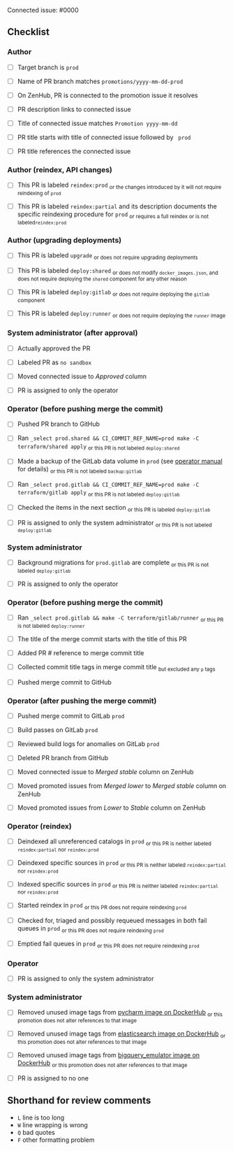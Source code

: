 <!--
This is the PR template for a promotion PR against `prod`.
-->

Connected issue: #0000


## Checklist


### Author

- [ ] Target branch is `prod`
- [ ] Name of PR branch matches `promotions/yyyy-mm-dd-prod`
- [ ] On ZenHub, PR is connected to the promotion issue it resolves
- [ ] PR description links to connected issue
- [ ] Title of connected issue matches `Promotion yyyy-mm-dd`
- [ ] PR title starts with title of connected issue followed by ` prod`
- [ ] PR title references the connected issue


### Author (reindex, API changes)

- [ ] This PR is labeled `reindex:prod` <sub>or the changes introduced by it will not require reindexing of `prod`</sub>
- [ ] This PR is labeled `reindex:partial` and its description documents the specific reindexing procedure for `prod` <sub>or requires a full reindex or is not labeled`reindex:prod`</sub>


### Author (upgrading deployments)

- [ ] This PR is labeled `upgrade` <sub>or does not require upgrading deployments</sub>
- [ ] This PR is labeled `deploy:shared` <sub>or does not modify `docker_images.json`, and does not require deploying the `shared` component for any other reason</sub>
- [ ] This PR is labeled `deploy:gitlab` <sub>or does not require deploying the `gitlab` component</sub>
- [ ] This PR is labeled `deploy:runner` <sub>or does not require deploying the `runner` image</sub>


### System administrator (after approval)

- [ ] Actually approved the PR
- [ ] Labeled PR as `no sandbox`
- [ ] Moved connected issue to *Approved* column
- [ ] PR is assigned to only the operator


### Operator (before pushing merge the commit)

- [ ] Pushed PR branch to GitHub
- [ ] Ran `_select prod.shared && CI_COMMIT_REF_NAME=prod make -C terraform/shared apply` <sub>or this PR is not labeled `deploy:shared`</sub>
- [ ] Made a backup of the GitLab data volume in `prod` (see [operator manual](../blob/develop/OPERATOR.rst#backup-gitlab-volumes) for details) <sub>or this PR is not labeled `backup:gitlab`</sub>
- [ ] Ran `_select prod.gitlab && CI_COMMIT_REF_NAME=prod make -C terraform/gitlab apply` <sub>or this PR is not labeled `deploy:gitlab`</sub>
- [ ] Checked the items in the next section <sub>or this PR is labeled `deploy:gitlab`</sub>
- [ ] PR is assigned to only the system administrator <sub>or this PR is not labeled `deploy:gitlab`</sub>


### System administrator

- [ ] Background migrations for `prod.gitlab` are complete <sub>or this PR is not labeled `deploy:gitlab`</sub>
- [ ] PR is assigned to only the operator


### Operator (before pushing merge the commit)

- [ ] Ran `_select prod.gitlab && make -C terraform/gitlab/runner` <sub>or this PR is not labeled `deploy:runner`</sub>
- [ ] The title of the merge commit starts with the title of this PR
- [ ] Added PR # reference to merge commit title
- [ ] Collected commit title tags in merge commit title <sub>but excluded any `p` tags</sub>
- [ ] Pushed merge commit to GitHub


### Operator (after pushing the merge commit)

- [ ] Pushed merge commit to GitLab `prod`
- [ ] Build passes on GitLab `prod`
- [ ] Reviewed build logs for anomalies on GitLab `prod`
- [ ] Deleted PR branch from GitHub
- [ ] Moved connected issue to *Merged stable* column on ZenHub
- [ ] Moved promoted issues from *Merged lower* to *Merged stable* column on ZenHub
- [ ] Moved promoted issues from *Lower* to *Stable* column on ZenHub


### Operator (reindex)

- [ ] Deindexed all unreferenced catalogs in `prod` <sub>or this PR is neither labeled `reindex:partial` nor `reindex:prod`</sub>
- [ ] Deindexed specific sources in `prod` <sub>or this PR is neither labeled `reindex:partial` nor `reindex:prod`</sub>
- [ ] Indexed specific sources in `prod` <sub>or this PR is neither labeled `reindex:partial` nor `reindex:prod`</sub>
- [ ] Started reindex in `prod` <sub>or this PR does not require reindexing `prod`</sub>
- [ ] Checked for, triaged and possibly requeued messages in both fail queues in `prod` <sub>or this PR does not require reindexing `prod`</sub>
- [ ] Emptied fail queues in `prod` <sub>or this PR does not require reindexing `prod`</sub>


### Operator

- [ ] PR is assigned to only the system administrator


### System administrator

- [ ] Removed unused image tags from [pycharm image on DockerHub](https://hub.docker.com/repository/docker/ucscgi/azul-pycharm) <sub>or this promotion does not alter references to that image</sub>
- [ ] Removed unused image tags from [elasticsearch image on DockerHub](https://hub.docker.com/repository/docker/ucscgi/azul-elasticsearch) <sub>or this promotion does not alter references to that image</sub>
- [ ] Removed unused image tags from [bigquery_emulator image on DockerHub](https://hub.docker.com/repository/docker/ucscgi/azul-bigquery-emulator) <sub>or this promotion does not alter references to that image</sub>
- [ ] PR is assigned to no one


## Shorthand for review comments

- `L` line is too long
- `W` line wrapping is wrong
- `Q` bad quotes
- `F` other formatting problem
